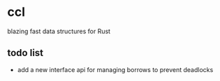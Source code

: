 # ccl

blazing fast data structures for Rust

## todo list

- add a new interface api for managing borrows to prevent deadlocks
